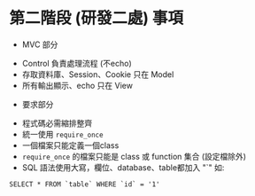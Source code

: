 # 第二階段 (研發二處) 事項

* MVC 部分
 - Control 負責處理流程 (不echo)
 - 存取資料庫、Session、Cookie 只在 Model 
 - 所有輸出顯示、echo 只在 View

* 要求部分
 - 程式碼必需縮排整齊
 - 統一使用 `require_once`
 - 一個檔案只能定義一個class
 - `require_once` 的檔案只能是 class 或 function 集合 (設定檔除外)
 - SQL 語法使用大寫，欄位、database、table都加入 "\`" 如: 
 
```
SELECT * FROM `table` WHERE `id` = '1'
```

